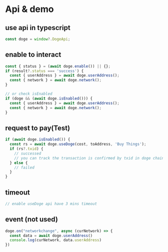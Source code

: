 
# Api & demo

## use api in typescript

```javascript
const doge = window?.DogeApi;
```

## enable to interact

```javascript
const { status } = (await doge.enable()) || {};
if (result?.status === 'success') {
  const { userAddress } = await doge.userAddress();
  const { network } = await doge.network();
}

// or check isEnabled
if (doge && (await doge.isEnabled())) {
  const { userAddress } = await doge.userAddress();
  const { network } = await doge.network();
}
```

## request to pay(Test)

```javascript
if (await doge.isEnabled()) {
  const rs = await doge.useDoge(cost, toAddress, 'Buy Things');
  if (rs?.txid) {
    // successed
    // you can track the transaction is confirmed by txid in doge chain
  } else {
    // failed
  }
}
```

## timeout

```javascript
// enable useDoge api have 3 mins timeout
```

## event (not used)

```javascript
doge.on("networkchange", async (curNetwork) => {
  const data = await doge.userAddress()
  console.log(curNetwork, data.userAddress)
})
```


